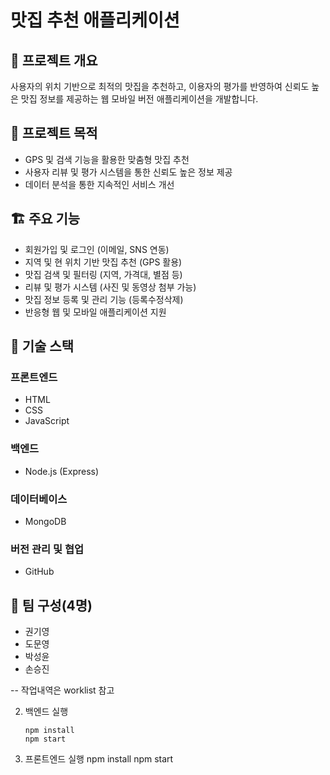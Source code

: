 # 맛집 추천 애플리케이션

## 📌 프로젝트 개요
사용자의 위치 기반으로 최적의 맛집을 추천하고, 이용자의 평가를 반영하여 신뢰도 높은 맛집 정보를 제공하는 웹 모바일 버전 애플리케이션을 개발합니다.

## 🎯 프로젝트 목적
- GPS 및 검색 기능을 활용한 맞춤형 맛집 추천
- 사용자 리뷰 및 평가 시스템을 통한 신뢰도 높은 정보 제공
- 데이터 분석을 통한 지속적인 서비스 개선

## 🏗️ 주요 기능
- 회원가입 및 로그인 (이메일, SNS 연동)
- 지역 및 현 위치 기반 맛집 추천 (GPS 활용)
- 맛집 검색 및 필터링 (지역, 가격대, 별점 등)
- 리뷰 및 평가 시스템 (사진 및 동영상 첨부 가능)
- 맛집 정보 등록 및 관리 기능 (등록수정삭제)
- 반응형 웹 및 모바일 애플리케이션 지원

## 🔧 기술 스택
### 프론트엔드
- HTML
- CSS
- JavaScript

### 백엔드
- Node.js (Express)

### 데이터베이스
- MongoDB

### 버전 관리 및 협업
- GitHub

## 👥 팀 구성(4명)
- 권기영
- 도문영
- 박성윤
- 손승진

-- 작업내역은 worklist 참고

2. 백엔드 실행
   ```
   npm install
   npm start
   ```
3. 프론트엔드 실행
   npm install
   npm start
   ```
